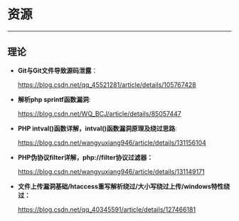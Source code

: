 # 资源

----

## 理论

- **Git与Git文件导致源码泄露**：

  https://blog.csdn.net/qq_45521281/article/details/105767428

- **解析php sprintf函数漏洞**:

  https://blog.csdn.net/WQ_BCJ/article/details/85057447

- **PHP intval()函数详解，intval()函数漏洞原理及绕过思路**:

  https://blog.csdn.net/wangyuxiang946/article/details/131156104

- **PHP伪协议filter详解，php://filter协议过滤器：**

  https://blog.csdn.net/wangyuxiang946/article/details/131149171
  
- **文件上传漏洞基础/htaccess重写解析绕过/大小写绕过上传/windows特性绕过：**

  https://blog.csdn.net/qq_40345591/article/details/127466181

